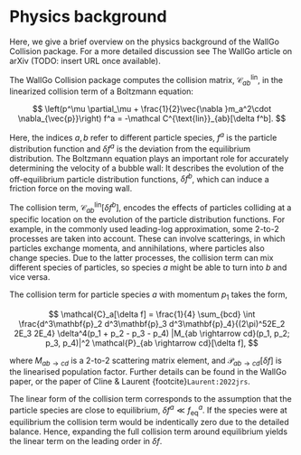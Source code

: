 # Physics background

Here, we give a brief overview on the physics background of the WallGo Collision package. For a more detailed discussion see The WallGo article on arXiv (TODO: insert URL once available).

The WallGo Collision package computes the collision matrix, $\mathcal C^{\text{lin}}_{ab}$, in the linearized collision term of a Boltzmann equation:

$$
\left(p^\mu \partial_\mu + \frac{1}{2}\vec{\nabla }m_a^2\cdot \nabla_{\vec{p}}\right) f^a = -\mathcal C^{\text{lin}}_{ab}[\delta f^b].
$$

Here, the indices $a,b$ refer to different particle species, $f^a$ is the particle distribution function and $\delta f^a$ is the deviation from the equilibrium distribution.
The Boltzmann equation plays an important role for accurately determining the velocity of a bubble wall: It describes the evolution of the off-equilibrium particle distribution functions, $\delta f^b$, which can induce a friction force on the moving wall.

The collision term, $\mathcal C^{\text{lin}}_{ab}[\delta f^b]$, encodes the effects of particles colliding at a specific location on the evolution of the particle distribution functions. For example, in the commonly used leading-log approximation, some 2-to-2 processes are taken into account. These can involve scatterings, in which particles exchange momenta, and annihilations, where particles also change species. Due to the latter processes, the collision term can mix different species of particles, so species $a$ might be able to turn into $b$ and vice versa.

The collision term for particle species $a$ with momentum $p_1$ takes the form,

$$
\mathcal{C}_a[\delta f] = \frac{1}{4} \sum_{bcd} \int \frac{d^3\mathbf{p}_2 d^3\mathbf{p}_3 d^3\mathbf{p}_4}{(2\pi)^52E_2 2E_3 2E_4} \delta^4(p_1 + p_2 - p_3 - p_4) |M_{ab \rightarrow cd}(p_1, p_2; p_3, p_4)|^2 \mathcal{P}_{ab \rightarrow cd}[\delta f],
$$

where $M_{ab\to cd}$ is a 2-to-2 scattering matrix element, and $\mathcal{P}_{ab \rightarrow cd}[\delta f]$ is the linearised population factor. Further details can be found in the WallGo paper, or the paper of Cline & Laurent {footcite}`Laurent:2022jrs`.

The linear form of the collision term corresponds to the assumption that the particle species are close to equilibrium, $\delta f^a \ll f_{\text{eq}}^a$. If the species were at equilibrium the collision term would be indentically zero due to the detailed balance. Hence, expanding the full collision term around equilibrium yields the linear term on the leading order in $\delta f$.

